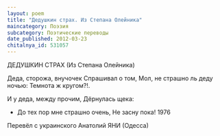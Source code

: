 ```yaml
---
layout: poem
title: "Дедушкин страх. Из Степана Олейника"
maincategory: Поэзия
subcategory: Поэтические переводы
date_published: 2012-03-23
chitalnya_id: 531057
---
```




ДЕДУШКИН СТРАХ
(Из Степана Олейника)

Деда, сторожа, внучочек
Спрашивал о том,
Мол, не страшно ль деду ночью:
Темнота ж кругом?!.

И у деда, между прочим,
Дёрнулась щека:
- До тех пор мне страшно очень,
Не засну пока!
 1976

Перевёл с украинского Анатолий ЯНИ (Одесса)






